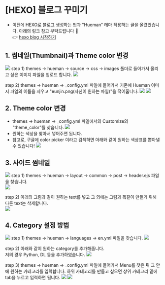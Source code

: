 # [HEXO] 블로그 꾸미기
- 이전에 HEXO로 블로그 생성하는 법과 "Hueman" 테마 적용하는 글을 올렸었습니다. 아래의 링크 참고 부탁드립니다 🙏\
👉 [hexo blog 시작하기](https://eunjin-jun717.github.io/2021/03/22/R/firstday/)

## 1. 썸네일(Thumbnail)과 Theme color 변경
![](/hueman_images/hexo/thumbnail1.png)
step 1) themes -> hueman -> source -> css -> images 폴더로 들어가서 올리고 싶은 이미지 파일을 업로드 합니다. 
![](/hueman_images/hexo/blog1.png)

step 2) themes -> hueman -> _config.yml 파일에 들어가서 기존에 Hueman 이미지 파일의 이름을 지우고 "eunjin.png(자신이 원하는 파일)"을 적어줍니다.
![](/hueman_images/hexo/blog2.png)
![](/hueman_images/hexo/blog3.png)



## 2. Theme color 변경
- themes -> hueman -> _config.yml 파일에서의 Customize의 "theme_color"를 찾습니다. 
![](/hueman_images/hexo/thumbnail3.png)
- 원하는 색상을 찾아서 넣어주면 됩니다.
- 참고로, 구글에 color picker 이라고 검색하면 아래와 같이 원하는 색상표를 뽑아낼 수 있습니다!
![](/hueman_images/hexo/colorpicker.png)

## 3. 사이드 썸네일
![](/hueman_images/hexo/thumbnail2.png)
step 1) themes -> hueman -> layout -> common -> post -> header.ejs 파일을 찾습니다.  
![](/hueman_images/hexo/side.png) 

step 2) 아래의 그림과 같이 원하는 text를 넣고 그 외에는 그림과 똑같이 만들기 위해 다른 text는 삭제합니다.  
![](/hueman_images/hexo/side2.png) 

## 4. Category 설정 방법
![](/hueman_images/hexo/thumbnail4.png)
step 1) themes -> hueman -> languages -> en.yml 파일을 찾습니다. 
![](/hueman_images/hexo/cat.png)

step 2) 아래와 같이 원하는 category를 추가해줍니다.\
저의 경우 Python, DL 등을 추가하였습니다. 
![](/hueman_images/hexo/cat2.png)

step 3) themes -> hueman -> _config.yml 파일에 들어가서 Menu를 찾은 뒤 그 안에 원하는 카테고리를 입력합니다. 하위 카테고리를 만들고 싶으면 상위 카테고리 밑에 tab을 누르고 입력하면 됩니다. 
![](/hueman_images/hexo/blog2.png)
![](/hueman_images/hexo/cat3.png)


